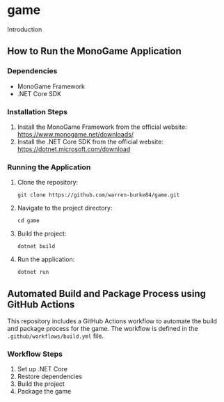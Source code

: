 # game
Introduction

## How to Run the MonoGame Application

### Dependencies

- MonoGame Framework
- .NET Core SDK

### Installation Steps

1. Install the MonoGame Framework from the official website: https://www.monogame.net/downloads/
2. Install the .NET Core SDK from the official website: https://dotnet.microsoft.com/download

### Running the Application

1. Clone the repository:
   ```
   git clone https://github.com/warren-burke84/game.git
   ```
2. Navigate to the project directory:
   ```
   cd game
   ```
3. Build the project:
   ```
   dotnet build
   ```
4. Run the application:
   ```
   dotnet run
   ```

## Automated Build and Package Process using GitHub Actions

This repository includes a GitHub Actions workflow to automate the build and package process for the game. The workflow is defined in the `.github/workflows/build.yml` file.

### Workflow Steps

1. Set up .NET Core
2. Restore dependencies
3. Build the project
4. Package the game
